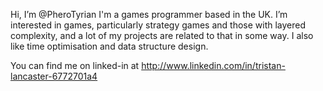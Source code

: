 Hi, I’m @PheroTyrian
I'm a games programmer based in the UK.
I’m interested in games, particularly strategy games and those with layered complexity, and a lot of my projects are related to that in some way.
I also like time optimisation and data structure design.

You can find me on linked-in at http://www.linkedin.com/in/tristan-lancaster-6772701a4
